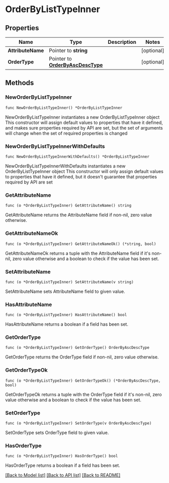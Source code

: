 # OrderByListTypeInner

## Properties

Name | Type | Description | Notes
------------ | ------------- | ------------- | -------------
**AttributeName** | Pointer to **string** |  | [optional] 
**OrderType** | Pointer to [**OrderByAscDescType**](OrderByAscDescType.md) |  | [optional] 

## Methods

### NewOrderByListTypeInner

`func NewOrderByListTypeInner() *OrderByListTypeInner`

NewOrderByListTypeInner instantiates a new OrderByListTypeInner object
This constructor will assign default values to properties that have it defined,
and makes sure properties required by API are set, but the set of arguments
will change when the set of required properties is changed

### NewOrderByListTypeInnerWithDefaults

`func NewOrderByListTypeInnerWithDefaults() *OrderByListTypeInner`

NewOrderByListTypeInnerWithDefaults instantiates a new OrderByListTypeInner object
This constructor will only assign default values to properties that have it defined,
but it doesn't guarantee that properties required by API are set

### GetAttributeName

`func (o *OrderByListTypeInner) GetAttributeName() string`

GetAttributeName returns the AttributeName field if non-nil, zero value otherwise.

### GetAttributeNameOk

`func (o *OrderByListTypeInner) GetAttributeNameOk() (*string, bool)`

GetAttributeNameOk returns a tuple with the AttributeName field if it's non-nil, zero value otherwise
and a boolean to check if the value has been set.

### SetAttributeName

`func (o *OrderByListTypeInner) SetAttributeName(v string)`

SetAttributeName sets AttributeName field to given value.

### HasAttributeName

`func (o *OrderByListTypeInner) HasAttributeName() bool`

HasAttributeName returns a boolean if a field has been set.

### GetOrderType

`func (o *OrderByListTypeInner) GetOrderType() OrderByAscDescType`

GetOrderType returns the OrderType field if non-nil, zero value otherwise.

### GetOrderTypeOk

`func (o *OrderByListTypeInner) GetOrderTypeOk() (*OrderByAscDescType, bool)`

GetOrderTypeOk returns a tuple with the OrderType field if it's non-nil, zero value otherwise
and a boolean to check if the value has been set.

### SetOrderType

`func (o *OrderByListTypeInner) SetOrderType(v OrderByAscDescType)`

SetOrderType sets OrderType field to given value.

### HasOrderType

`func (o *OrderByListTypeInner) HasOrderType() bool`

HasOrderType returns a boolean if a field has been set.


[[Back to Model list]](../README.md#documentation-for-models) [[Back to API list]](../README.md#documentation-for-api-endpoints) [[Back to README]](../README.md)


